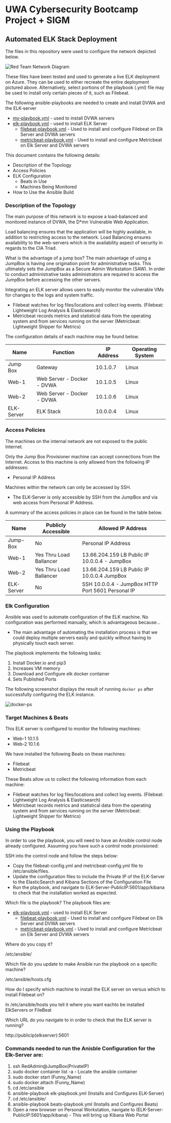 
# UWA Cybersecurity Bootcamp Project + SIGM

## Automated ELK Stack Deployment

The files in this repository were used to configure the network depicted below.

![Red Team Network Diagram](Images/Red-Team-Network.png)

These files have been tested and used to generate a live ELK deployment on Azure. They can be used to either recreate the entire deployment pictured above. Alternatively, select portions of the playbook (.yml) file may be used to install only certain pieces of it, such as Filebeat.

  The following ansible-playbooks are needed to create and install DVWA and the ELK-server
  * [my-playbook.yml](YML-Playbooks/my-playbook.yml) - used to install DVWA servers
  * [elk-playbook.yml](YML-Playbooks/elk-playbook.yml) - used to install ELK Server
    * [filebeat-playbook.yml](YML-Playbooks/filebeat-playbook.yml) - Used to install and configure Filebeat on Elk Server and DVWA servers
    * [metricbeat-playbook.yml](YML-Playbook) - Used to install and configure Metricbeat on Elk Server and DVWA servers

This document contains the following details:
- Description of the Topology
- Access Policies
- ELK Configuration
  - Beats in Use
  - Machines Being Monitored
- How to Use the Ansible Build


### Description of the Topology

The main purpose of this network is to expose a load-balanced and monitored instance of DVWA, the D*mn Vulnerable Web Application.

Load balancing ensures that the application will be highly available, in addition to restricting access to the network.
Load Balancing ensures availability to the web-servers which is the availability aspect of security in regards to the CIA Triad.

What is the advantage of a jump box?
The main advantage of using a JumpBox is having one origination point for administrative tasks. This ultimately sets the JumpBox as a Secure Admin Workstation (SAW). In order to conduct administrative tasks administrators are required to access the JumpBox before accessing the other servers.

Integrating an ELK server allows users to easily monitor the vulnerable VMs for changes to the logs and system traffic.
* Filebeat watches for log files/locations and collect log events. (Filebeat: Lightweight Log Analysis &amp; Elasticsearch)
* Metricbeat records metrics and statistical data from the operating system and from services running on the server (Metricbeat: Lightweight Shipper for Metrics)

The configuration details of each machine may be found below.

| Name       | Function                   | IP Address | Operating System|
|------------|----------------------------|------------|-----------------|
| Jump Box   | Gateway                    | 10.1.0.7   | Linux           |
| Web-1      | Web Server - Docker - DVWA | 10.1.0.5   | Linux           |
| Web-2      | Web Server - Docker - DVWA | 10.1.0.6   | Linux           |
| ELK-Server | ELK Stack                  | 10.0.0.4   | Linux           |

### Access Policies

The machines on the internal network are not exposed to the public Internet.

Only the Jump Box Provisioner machine can accept connections from the Internet. Access to this machine is only allowed from the following IP addresses:
* Personal IP Address

Machines within the network can only be accessed by SSH.
* The ELK-Server is only accessible by SSH from the JumpBox and via web access from Personal IP Address.

A summary of the access policies in place can be found in the table below.

| Name       | Publicly Accessible     | Allowed IP Address                                 |
|------------|-------------------------|----------------------------------------------------|
| Jump-Box   | No                      | Personal IP Address                                |
| Web-1      | Yes Thru Load Ballancer | 13.66.204.159 LB Public IP 10.0.0.4 - JumpBox      |
| Web-2      | Yes Thru Load Ballancer | 13.66.204.159 LB Public IP 10.0.0.4 JumpBox        |
| ELK-Server | No                      | SSH 10.0.0.4 - JumpBox HTTP Port 5601 Personal IP  |

### Elk Configuration

Ansible was used to automate configuration of the ELK machine. No configuration was performed manually, which is advantageous because...
- The main advantage of automating the installation process is that we could deploy multiple servers easily and quickly without having to
physically touch each server.

The playbook implements the following tasks:
1. Install Docker.io and pip3
2. Increases VM memory
3. Download and Configure elk docker container
4. Sets Published Ports

The following screenshot displays the result of running `docker ps` after successfully configuring the ELK instance.

![docker-ps](Images/docker-ps.png)

### Target Machines & Beats
This ELK server is configured to monitor the following machines:
* Web-1 10.1.5
* Web-2 10.1.6

We have installed the following Beats on these machines:
* Filebeat
* Metricbeat

These Beats allow us to collect the following information from each machine:
* Filebeat watches for log files/locations and collect log events. (Filebeat: Lightweight Log Analysis &amp; Elasticsearch)
* Metricbeat records metrics and statistical data from the operating system and from services running on the server (Metricbeat: Lightweight Shipper for Metrics)

### Using the Playbook
In order to use the playbook, you will need to have an Ansible control node already configured. Assuming you have such a control node provisioned:

SSH into the control node and follow the steps below:
- Copy the filebeat-config.yml and metricbeat-config.yml file to /etc/ansible/files.
- Update the configuration files to include the Private IP of the ELK-Server to the ElasticSearch and Kibana Sections of the Configuration File
- Run the playbook, and navigate to ELK-Server-PublicIP:5601/app/kibana to check that the installation worked as expected.

Which file is the playbook?
The playbook files are:
* [elk-playbook.yml](YML-Playbooks/elk-playbook.yml) - used to install ELK Server
  * [filebeat-playbook.yml](YML-Playbooks/filebeat-playbook.yml) - Used to install and configure Filebeat on Elk Server and DVWA servers
  * [metricbeat-playbook.yml](YML-Playbook) - Used to install and configure Metricbeat on Elk Server and DVWA servers

Where do you copy it?

/etc/ansible/

Which file do you update to make Ansible run the playbook on a specific machine?

/etc/ansible/hosts.cfg

How do I specify which machine to install the ELK server on versus which to install Filebeat on?

In /etc/ansible/hosts you tell it where you want eachto be installed ElkServers or FileBeat

Which URL do you navigate to in order to check that the ELK server is running?

http://publicip(elkserver):5601

### Commands needed to run the Anisble Configuration for the Elk-Server are:
1. ssh RedAdmin@JumpBox(PrivateIP)
2. sudo docker container list -a - Locate the ansible container
3. sudo docker start <name of container>(Funny_Name)
4. sudo docker attach <name of container>(Funny_Name)
5. cd /etc/ansible
6. ansible-playbook elk-playbook.yml (Installs and Configures ELK-Server)
7. cd /etc/ansible/
8. ansible-playbook beats-playbook.yml (Installs and Configures Beats)
9. Open a new browser on Personal Workstation, navigate to (ELK-Server-PublicIP:5601/app/kibana) - This will bring up Kibana Web Portal
